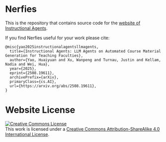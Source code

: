 # Nerfies

This is the repository that contains source code for the [website of Instructional Agents](https://github.com/Hyan-Yao/instructional_agents_homepage).

If you find Nerfies useful for your work please cite:
```
@misc{yao2025instructionalagentsllmagents,
  title={Instructional Agents: LLM Agents on Automated Course Material Generation for Teaching Faculties},
  author={Yao, Huaiyuan and Xu, Wanpeng and Turnau, Justin and Kellam, Nadia and Wei, Hua},
  year={2025},
  eprint={2508.19611},
  archivePrefix={arXiv},
  primaryClass={cs.AI},
  url={https://arxiv.org/abs/2508.19611},
}
```

# Website License
<a rel="license" href="http://creativecommons.org/licenses/by-sa/4.0/"><img alt="Creative Commons License" style="border-width:0" src="https://i.creativecommons.org/l/by-sa/4.0/88x31.png" /></a><br />This work is licensed under a <a rel="license" href="http://creativecommons.org/licenses/by-sa/4.0/">Creative Commons Attribution-ShareAlike 4.0 International License</a>.
